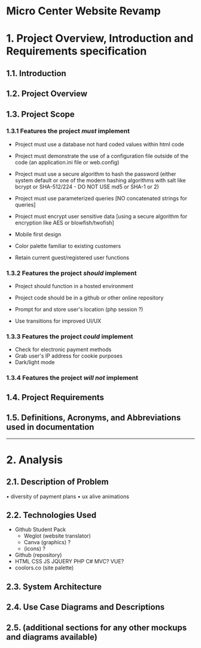 # Micro Center Website Revamp


# 1. Project Overview, Introduction and Requirements specification


## 1.1. Introduction


## 1.2. Project Overview


## 1.3. Project Scope
### 1.3.1 Features the project _must_ implement
 - Project must use a database not hard coded values within html code
 - Project must demonstrate the use of a configuration file outside of the code (an application.ini file or web.config)
 - Project must use a secure algorithm to hash the password (either system default or one of the modern hashing algorithms with salt like bcrypt or SHA-512/224 - DO NOT USE md5 or SHA-1 or 2)
 - Project must use parameterized queries [NO concatenated strings for queries]
 - Project must encrypt user sensitive data [using a secure algorithm for encryption like AES or blowfish/twofish]

 - Mobile first design
 - Color palette familiar to existing customers
 - Retain current guest/registered user functions

### 1.3.2 Features the project _should_ implement
 - Project should function in a hosted environment
 - Project code should be in a github or other online repository

 - Prompt for and store user's location (php session ?)
 - Use transitions for improved UI/UX

### 1.3.3 Features the project _could_ implement
 - Check for electronic payment methods
 - Grab user's IP address for cookie purposes
 - Dark/light mode

### 1.3.4 Features the project _will not_ implement


## 1.4. Project Requirements


## 1.5. Definitions, Acronyms, and Abbreviations used in documentation


---
# 2. Analysis
## 2.1. Description of Problem
• diversity of payment plans
• ux alive animations

## 2.2. Technologies Used
 - Github Student Pack
   - Weglot (website translator)
   - Canva (graphics) ?
   - (icons) ?
 - Github (repository)
 - HTML CSS JS JQUERY PHP C# MVC? VUE?
 - coolors.co (site palette)


## 2.3. System Architecture


## 2.4. Use Case Diagrams and Descriptions


## 2.5. (additional sections for any other mockups and diagrams available)

